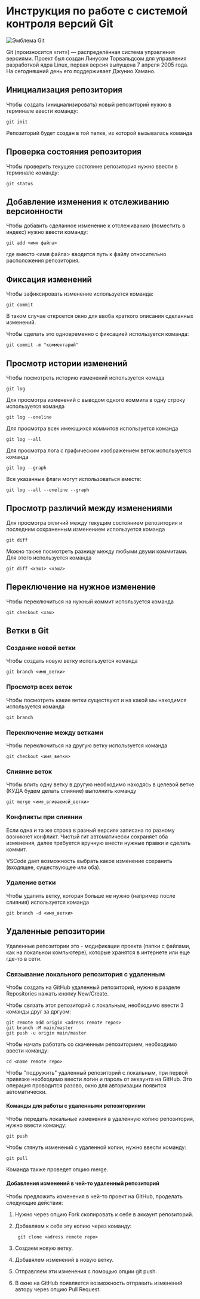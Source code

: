 # **Инструкция по работе с системой контроля версий Git**

![Эмблема Git](git.jpg)

Git (произносится «гит») — распределённая система управления версиями. Проект был создан Линусом Торвальдсом для управления разработкой ядра Linux, первая версия выпущена 7 апреля 2005 года. На сегодняшний день его поддерживает Джунио Хамано.

## Инициализация репозитория

Чтобы создать (инициализировать) новый репозиторий нужно в терминале ввести команду:

    git init

Репозиторий будет создан в той папке, из которой вызывалась команда

## Проверка состояния репозитория

Чтобы проверить текущее состояние репозитория нужно ввести в терминале команду:

    git status

## Добавление изменения к отслеживанию версионности

Чтобы добавить сделанное изменение к отслеживанию (поместить в индекс) нужно ввести команду:

    git add <имя файла>

где вместо <имя файла> вводится путь к файлу относительно расположения репозитория.

## Фиксация изменений

Чтобы зафиксировать изменение используется команда:

    git commit

В таком случае откроется окно для ввоба краткого описания сделанных изменений.

Чтобы сделать это одновременно с фиксацией используется команда:

    git commit -m "комментарий"

## Просмотр истории изменений

Чтобы посмотреть историю изменений используется комада

    git log

Для просмотра изменений с выводом одного коммита в одну строку используется команда

    git log --oneline

Для просмотра всех имеющихся коммитов используется команда

    git log --all

Для просмотра лога с графическим изображением веток используется команда

    git log --graph

Все указанные флаги могут использоваться вместе:

    git log --all --oneline --graph

## Просмотр различий между изменениями

Для просмотра отличий между текущим состоянием репозитория и последним сохраненным изменением используется команда

    git diff

Можно также посмотреть разницу между любыми двуми коммитами. Для этого используется команда

    git diff <хэш1> <хэш2>

## Переключение на нужное изменение

Чтобы переключиться на нужный коммит используется команда

    git checkout <хэш>

## Ветки в Git

### Создание новой ветки

Чтобы создать новую ветку используется команда

    git branch <имя_ветки>

### Просмотр всех веток

Чтобы посмотреть какие ветки существуют и на какой мы находимся используется команда

    git branch

### Переключение между ветками

Чтобы переключиться на другую ветку используется команда

    git checkout <имя_ветки>

### Слияние веток

Чтобы влить одну ветку в другую необходимо находясь в целевой ветке (КУДА будем делать слияние) выполнить команду

    git merge <имя_вливаемой_ветки>

### Конфликты при слиянии

Если одна и та же строка в разный версиях записана по разному возникнет конфликт.
Чистый гит автоматически сохраняет оба изменения, далее требуется вручную внести нужные правки и сделать коммит.

VSСode дает возможность выбрать какое изменение сохранить (входящее, существующее или оба).

### Удаление ветки

Чтобы удалить ветку, которая больше не нужно (например после слияния) используется команда

    git branch -d <имя_ветки>

## Удаленные репозитории

Удаленные репозитории это - модификации проекта (папки с файлами, как на локальнои компьютере), которые хранятся в интернете или еще где-то в сети. 

### Связывание локального репозитория с удаленным

Чтобы создать на GitHub удаленный репозиторий, нужно в разделе Repositories нажать кнопку New/Create.

Чтобы связать этот репозиторий с локальным, необходимо ввести 3 команды друг за дргуом:

    git remote add origin <adress remote repos>
    git branch -M main/master
    git push -u origin main/master

Чтобы начать работать со скаченным репозиторием, необходимо ввести команду:

    cd <name remote repo>

Чтобы "подружить" удаленный репозиторий с локальным, при первой привязке необходимо ввести логин и пароль от аккаунта на GitHub. Это операция проводится разово, окно для авторизации появится автоматически. 

#### Команды для работы с удаленными репозиториями

Чтобы передать локальные изменения в удаленную копию репозитория, нужно ввести команду:

    git push

Чтобы стянуть изменений с удаленной копии, нужно ввести команду:

    git pull

Команда также проведет опцию merge. 

#### Добавления изменений в чей-то удаленный репозиторий

Чтобы предложить изменения в чей-то проект на GitHub, проделать следующие действия:

1. Нужно через опцию Fork скопировать к себе в аккаунт репозиторий.

2. Добавляем к себе эту копию через команду:

        git clone <adress remote repo>

3. Создаем новую ветку.
4. Добавялем изменений в новую ветку.
5. Отправляем эти изменения с помощью опции git push.
6. В окне на GitHub появляется возможность отправить изменений автору через опцию Pull Request.